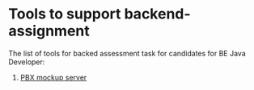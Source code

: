 # Tools to support backend-assignment

The list of tools for backed assessment task for candidates for BE Java Developer:

1. [PBX mockup server](mock_pbx/readme.md)
